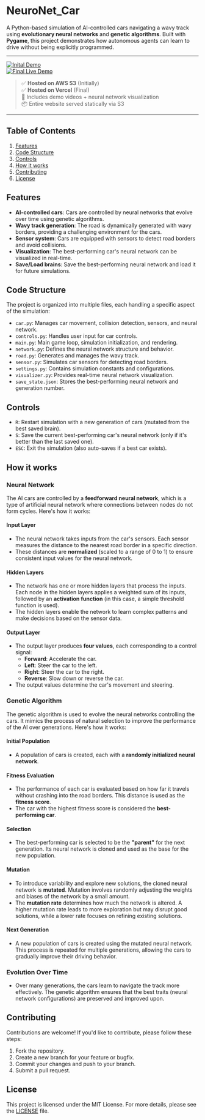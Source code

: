 # NeuroNet_Car

A Python-based simulation of AI-controlled cars navigating a wavy track using **evolutionary neural networks** and **genetic algorithms**. Built with **Pygame**, this project demonstrates how autonomous agents can learn to drive without being explicitly programmed.

---
 
[![Inital Demo](https://img.shields.io/badge/Initial%20Demo-Visit-red?style=for-the-badge)](http://neural-net-car.s3-website-us-east-1.amazonaws.com) <br>
[![Final Live Demo](https://img.shields.io/badge/Final%20Live%20Demo-Visit-green?style=for-the-badge)](https://neural-network-car.vercel.app/)

> ✅ **Hosted on AWS S3** (Initially) <br>
> ✅ **Hosted on  Vercel** (Final) <br>
> 🎥 Includes demo videos + neural network visualization  
> 📦 Entire website served statically via S3

---
## Table of Contents

1. [Features](#features)
2. [Code Structure](#code-structure)
3. [Controls](#controls)
4. [How it works](#how-it-works)
5. [Contributing](#contributing)
7. [License](#license)

## Features

- **AI-controlled cars**: Cars are controlled by neural networks that evolve over time using genetic algorithms.
- **Wavy track generation**: The road is dynamically generated with wavy borders, providing a challenging environment for the cars.
- **Sensor system**: Cars are equipped with sensors to detect road borders and avoid collisions.
- **Visualization**: The best-performing car's neural network can be visualized in real-time.
- **Save/Load brains**: Save the best-performing neural network and load it for future simulations.

## Code Structure
The project is organized into multiple files, each handling a specific aspect of the simulation:

- `car.py`: Manages car movement, collision detection, sensors, and neural network.
- `controls.py`: Handles user input for car controls.
- `main.py`: Main game loop, simulation initialization, and rendering.
- `network.py`: Defines the neural network structure and behavior.
- `road.py`: Generates and manages the wavy track.
- `sensor.py`: Simulates car sensors for detecting road borders.
- `settings.py`: Contains simulation constants and configurations.
- `visualizer.py`: Provides real-time neural network visualization.
- `save_state.json`: Stores the best-performing neural network and generation number.

## Controls
- `R`: Restart simulation with a new generation of cars (mutated from the best saved brain).
- `S`: Save the current best-performing car's neural network (only if it's better than the last saved one).
- `ESC`: Exit the simulation (also auto-saves if a best car exists).

## How it works

### Neural Network

The AI cars are controlled by a **feedforward neural network**, which is a type of artificial neural network where connections between nodes do not form cycles. Here's how it works:

#### Input Layer
- The neural network takes inputs from the car's sensors. Each sensor measures the distance to the nearest road border in a specific direction.
- These distances are **normalized** (scaled to a range of 0 to 1) to ensure consistent input values for the neural network.
#### Hidden Layers
- The network has one or more hidden layers that process the inputs. Each node in the hidden layers applies a weighted sum of its inputs, followed by an **activation function** (in this case, a simple threshold function is used).
- The hidden layers enable the network to learn complex patterns and make decisions based on the sensor data.
#### Output Layer
- The output layer produces **four values**, each corresponding to a control signal:
  - **Forward**: Accelerate the car.
  - **Left**: Steer the car to the left.
  - **Right**: Steer the car to the right.
  - **Reverse**: Slow down or reverse the car.
- The output values determine the car's movement and steering.
### Genetic Algorithm
The genetic algorithm is used to evolve the neural networks controlling the cars. It mimics the process of natural selection to improve the performance of the AI over generations. Here's how it works:
#### Initial Population
- A population of cars is created, each with a **randomly initialized neural network**.
#### Fitness Evaluation
- The performance of each car is evaluated based on how far it travels without crashing into the road borders. This distance is used as the **fitness score**.
- The car with the highest fitness score is considered the **best-performing car**.
#### Selection
- The best-performing car is selected to be the **"parent"** for the next generation. Its neural network is cloned and used as the base for the new population.
#### Mutation
- To introduce variability and explore new solutions, the cloned neural network is **mutated**. Mutation involves randomly adjusting the weights and biases of the network by a small amount.
- The **mutation rate** determines how much the network is altered. A higher mutation rate leads to more exploration but may disrupt good solutions, while a lower rate focuses on refining existing solutions.
#### Next Generation
- A new population of cars is created using the mutated neural network. This process is repeated for multiple generations, allowing the cars to gradually improve their driving behavior.
### Evolution Over Time
- Over many generations, the cars learn to navigate the track more effectively. The genetic algorithm ensures that the best traits (neural network configurations) are preserved and improved upon.
## Contributing
Contributions are welcome! If you'd like to contribute, please follow these steps:
1. Fork the repository.
2. Create a new branch for your feature or bugfix.
3. Commit your changes and push to your branch.
4. Submit a pull request.

## License 

This project is licensed under the MIT License. For more details, please see the [LICENSE](LICENSE) file.
